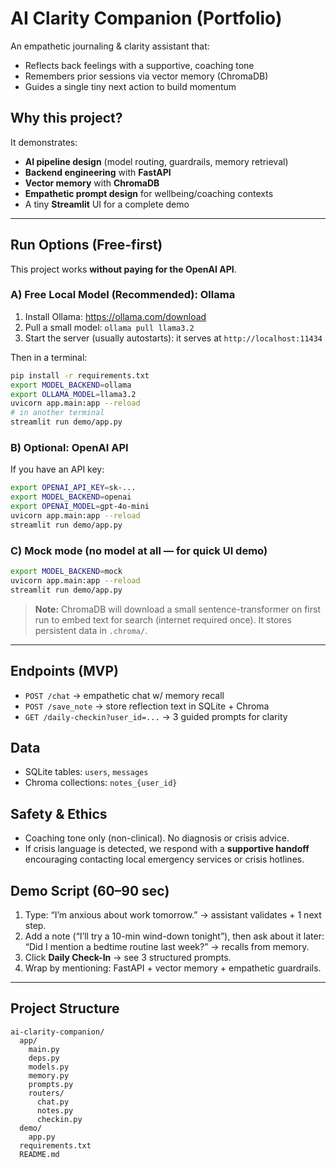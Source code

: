 # AI Clarity Companion (Portfolio)

An empathetic journaling & clarity assistant that:
- Reflects back feelings with a supportive, coaching tone
- Remembers prior sessions via vector memory (ChromaDB)
- Guides a single tiny next action to build momentum

## Why this project?
It demonstrates:
- **AI pipeline design** (model routing, guardrails, memory retrieval)
- **Backend engineering** with **FastAPI**
- **Vector memory** with **ChromaDB**
- **Empathetic prompt design** for wellbeing/coaching contexts
- A tiny **Streamlit** UI for a complete demo

---

## Run Options (Free-first)
This project works **without paying for the OpenAI API**.

### A) Free Local Model (Recommended): **Ollama**
1. Install Ollama: https://ollama.com/download
2. Pull a small model: `ollama pull llama3.2`
3. Start the server (usually autostarts): it serves at `http://localhost:11434`

Then in a terminal:
```bash
pip install -r requirements.txt
export MODEL_BACKEND=ollama
export OLLAMA_MODEL=llama3.2
uvicorn app.main:app --reload
# in another terminal
streamlit run demo/app.py
```

### B) Optional: OpenAI API
If you have an API key:
```bash
export OPENAI_API_KEY=sk-...
export MODEL_BACKEND=openai
export OPENAI_MODEL=gpt-4o-mini
uvicorn app.main:app --reload
streamlit run demo/app.py
```

### C) Mock mode (no model at all — for quick UI demo)
```bash
export MODEL_BACKEND=mock
uvicorn app.main:app --reload
streamlit run demo/app.py
```

> **Note:** ChromaDB will download a small sentence-transformer on first run
> to embed text for search (internet required once). It stores persistent data in `.chroma/`.

---

## Endpoints (MVP)
- `POST /chat` → empathetic chat w/ memory recall
- `POST /save_note` → store reflection text in SQLite + Chroma
- `GET /daily-checkin?user_id=...` → 3 guided prompts for clarity

## Data
- SQLite tables: `users`, `messages`
- Chroma collections: `notes_{user_id}`

## Safety & Ethics
- Coaching tone only (non-clinical). No diagnosis or crisis advice.
- If crisis language is detected, we respond with a **supportive handoff** encouraging contacting local emergency services or crisis hotlines.

## Demo Script (60–90 sec)
1. Type: “I’m anxious about work tomorrow.” → assistant validates + 1 next step.
2. Add a note (“I’ll try a 10-min wind-down tonight”), then ask about it later:
   “Did I mention a bedtime routine last week?” → recalls from memory.
3. Click **Daily Check-In** → see 3 structured prompts.
4. Wrap by mentioning: FastAPI + vector memory + empathetic guardrails.

---

## Project Structure
```
ai-clarity-companion/
  app/
    main.py
    deps.py
    models.py
    memory.py
    prompts.py
    routers/
      chat.py
      notes.py
      checkin.py
  demo/
    app.py
  requirements.txt
  README.md
```
